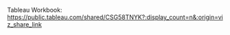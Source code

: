 Tableau Workbook:
https://public.tableau.com/shared/CSG58TNYK?:display_count=n&:origin=viz_share_link